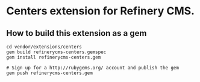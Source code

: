 # Centers extension for Refinery CMS.

## How to build this extension as a gem

    cd vendor/extensions/centers
    gem build refinerycms-centers.gemspec
    gem install refinerycms-centers.gem

    # Sign up for a http://rubygems.org/ account and publish the gem
    gem push refinerycms-centers.gem